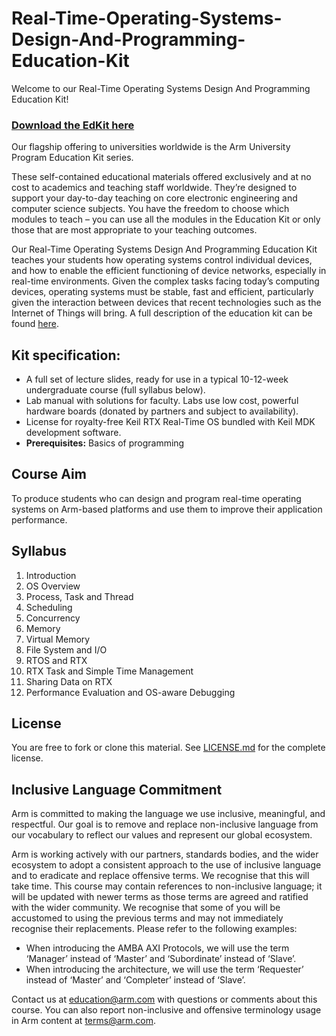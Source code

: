 
# Real-Time-Operating-Systems-Design-And-Programming-Education-Kit

Welcome to our Real-Time Operating Systems Design And Programming Education Kit!

### [Download the EdKit here](https://github.com/arm-university/Real-Time-Operating-Systems-Design-And-Programming-Education-Kit/archive/refs/heads/main.zip)

Our flagship offering to universities worldwide is the Arm University Program Education Kit series.

These self-contained educational materials offered exclusively and at no cost to academics and teaching staff worldwide. They’re designed to support your day-to-day teaching on core electronic engineering and computer science subjects. You have the freedom to choose which modules to teach – you can use all the modules in the Education Kit or only those that are most appropriate to your teaching outcomes.

Our Real-Time Operating Systems Design And Programming Education Kit teaches your students how operating systems control individual devices, and how to enable the efficient functioning of device networks, especially in real-time environments. Given the complex tasks facing today’s computing devices, operating systems must be stable, fast and efficient, particularly given the interaction between devices that recent technologies such as the Internet of Things will bring. A full description of the education kit can be found [here](https://www.arm.com/resources/education/education-kits/real-time-operating-systems).


 ## Kit specification:

* A full set of lecture slides, ready for use in a typical 10-12-week undergraduate course (full syllabus below).
* Lab manual with solutions for faculty. Labs use low cost, powerful hardware boards (donated by partners and subject to availability).
* License for royalty-free Keil RTX Real-Time OS bundled with Keil MDK development software.
* **Prerequisites:** Basics of programming

## Course Aim
To produce students who can design and program real-time operating systems on Arm-based platforms and use them to improve their application performance.

## Syllabus
1.	Introduction
2.	OS Overview
3.	Process, Task and Thread
4.	Scheduling
5.	Concurrency
6.	Memory
7.	Virtual Memory
8.	File System and I/O
9.	RTOS and RTX
10.	RTX Task and Simple Time Management
11.	Sharing Data on RTX
12.	Performance Evaluation and OS-aware Debugging


## License
You are free to fork or clone this material. See [LICENSE.md](https://github.com/arm-university/Real-Time-Operating-Systems-Design-And-Programming-Education-Kit/blob/main/License/LICENSE.md) for the complete license.

## Inclusive Language Commitment
Arm is committed to making the language we use inclusive, meaningful, and respectful. Our goal is to remove and replace non-inclusive language from our vocabulary to reflect our values and represent our global ecosystem.
 
Arm is working actively with our partners, standards bodies, and the wider ecosystem to adopt a consistent approach to the use of inclusive language and to eradicate and replace offensive terms. We recognise that this will take time. This course may contain references to non-inclusive language; it will be updated with newer terms as those terms are agreed and ratified with the wider community. We recognise that some of you will be accustomed to using the previous terms and may not immediately recognise their replacements. Please refer to the following examples:

* When introducing the AMBA AXI Protocols, we will use the term ‘Manager’ instead of ‘Master’ and ‘Subordinate’ instead of ‘Slave’. 
* When introducing the architecture, we will use the term ‘Requester’ instead of ‘Master’ and ‘Completer’ instead of ‘Slave’. 

 
Contact us at education@arm.com with questions or comments about this course. You can also report non-inclusive and offensive terminology usage in Arm content at terms@arm.com.
